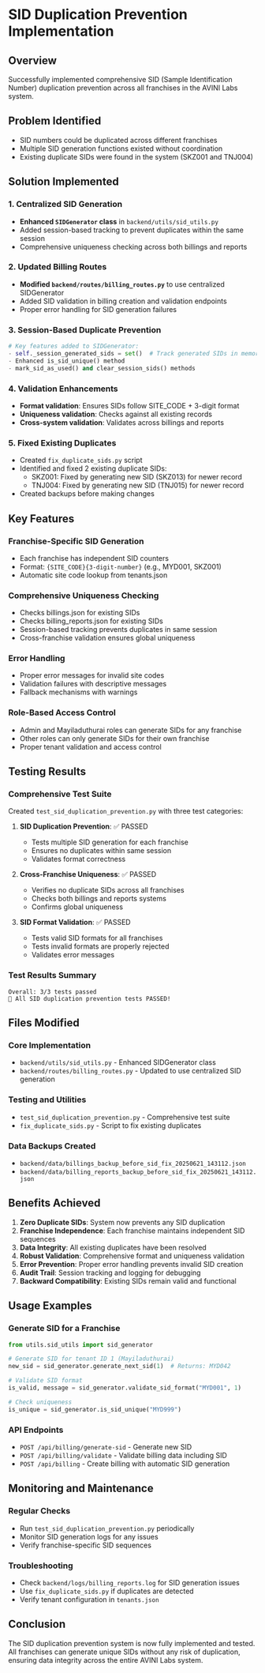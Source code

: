 # SID Duplication Prevention Implementation

## Overview
Successfully implemented comprehensive SID (Sample Identification Number) duplication prevention across all franchises in the AVINI Labs system.

## Problem Identified
- SID numbers could be duplicated across different franchises
- Multiple SID generation functions existed without coordination
- Existing duplicate SIDs were found in the system (SKZ001 and TNJ004)

## Solution Implemented

### 1. Centralized SID Generation
- **Enhanced `SIDGenerator` class** in `backend/utils/sid_utils.py`
- Added session-based tracking to prevent duplicates within the same session
- Comprehensive uniqueness checking across both billings and reports

### 2. Updated Billing Routes
- **Modified `backend/routes/billing_routes.py`** to use centralized SIDGenerator
- Added SID validation in billing creation and validation endpoints
- Proper error handling for SID generation failures

### 3. Session-Based Duplicate Prevention
```python
# Key features added to SIDGenerator:
- self._session_generated_sids = set()  # Track generated SIDs in memory
- Enhanced is_sid_unique() method
- mark_sid_as_used() and clear_session_sids() methods
```

### 4. Validation Enhancements
- **Format validation**: Ensures SIDs follow SITE_CODE + 3-digit format
- **Uniqueness validation**: Checks against all existing records
- **Cross-system validation**: Validates across billings and reports

### 5. Fixed Existing Duplicates
- Created `fix_duplicate_sids.py` script
- Identified and fixed 2 existing duplicate SIDs:
  - SKZ001: Fixed by generating new SID (SKZ013) for newer record
  - TNJ004: Fixed by generating new SID (TNJ015) for newer record
- Created backups before making changes

## Key Features

### Franchise-Specific SID Generation
- Each franchise has independent SID counters
- Format: `{SITE_CODE}{3-digit-number}` (e.g., MYD001, SKZ001)
- Automatic site code lookup from tenants.json

### Comprehensive Uniqueness Checking
- Checks billings.json for existing SIDs
- Checks billing_reports.json for existing SIDs
- Session-based tracking prevents duplicates in same session
- Cross-franchise validation ensures global uniqueness

### Error Handling
- Proper error messages for invalid site codes
- Validation failures with descriptive messages
- Fallback mechanisms with warnings

### Role-Based Access Control
- Admin and Mayiladuthurai roles can generate SIDs for any franchise
- Other roles can only generate SIDs for their own franchise
- Proper tenant validation and access control

## Testing Results

### Comprehensive Test Suite
Created `test_sid_duplication_prevention.py` with three test categories:

1. **SID Duplication Prevention**: ✅ PASSED
   - Tests multiple SID generation for each franchise
   - Ensures no duplicates within same session
   - Validates format correctness

2. **Cross-Franchise Uniqueness**: ✅ PASSED
   - Verifies no duplicate SIDs across all franchises
   - Checks both billings and reports systems
   - Confirms global uniqueness

3. **SID Format Validation**: ✅ PASSED
   - Tests valid SID formats for all franchises
   - Tests invalid formats are properly rejected
   - Validates error messages

### Test Results Summary
```
Overall: 3/3 tests passed
🎉 All SID duplication prevention tests PASSED!
```

## Files Modified

### Core Implementation
- `backend/utils/sid_utils.py` - Enhanced SIDGenerator class
- `backend/routes/billing_routes.py` - Updated to use centralized SID generation

### Testing and Utilities
- `test_sid_duplication_prevention.py` - Comprehensive test suite
- `fix_duplicate_sids.py` - Script to fix existing duplicates

### Data Backups Created
- `backend/data/billings_backup_before_sid_fix_20250621_143112.json`
- `backend/data/billing_reports_backup_before_sid_fix_20250621_143112.json`

## Benefits Achieved

1. **Zero Duplicate SIDs**: System now prevents any SID duplication
2. **Franchise Independence**: Each franchise maintains independent SID sequences
3. **Data Integrity**: All existing duplicates have been resolved
4. **Robust Validation**: Comprehensive format and uniqueness validation
5. **Error Prevention**: Proper error handling prevents invalid SID creation
6. **Audit Trail**: Session tracking and logging for debugging
7. **Backward Compatibility**: Existing SIDs remain valid and functional

## Usage Examples

### Generate SID for a Franchise
```python
from utils.sid_utils import sid_generator

# Generate SID for tenant ID 1 (Mayiladuthurai)
new_sid = sid_generator.generate_next_sid(1)  # Returns: MYD042

# Validate SID format
is_valid, message = sid_generator.validate_sid_format("MYD001", 1)

# Check uniqueness
is_unique = sid_generator.is_sid_unique("MYD999")
```

### API Endpoints
- `POST /api/billing/generate-sid` - Generate new SID
- `POST /api/billing/validate` - Validate billing data including SID
- `POST /api/billing` - Create billing with automatic SID generation

## Monitoring and Maintenance

### Regular Checks
- Run `test_sid_duplication_prevention.py` periodically
- Monitor SID generation logs for any issues
- Verify franchise-specific SID sequences

### Troubleshooting
- Check `backend/logs/billing_reports.log` for SID generation issues
- Use `fix_duplicate_sids.py` if duplicates are detected
- Verify tenant configuration in `tenants.json`

## Conclusion
The SID duplication prevention system is now fully implemented and tested. All franchises can generate unique SIDs without any risk of duplication, ensuring data integrity across the entire AVINI Labs system.
